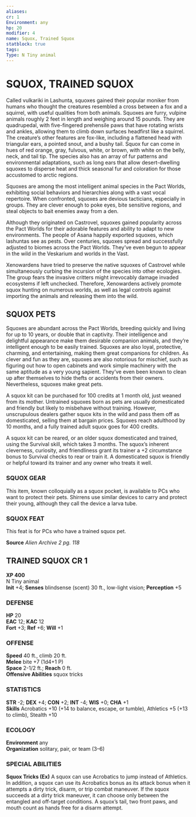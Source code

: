 ```yaml
---
aliases: 
cr: 1
Environment: any
hp: 20
modifier: 4
name: Squox, Trained Squox
statblock: true
tags: 
Type: N Tiny animal  
---
```

# SQUOX, TRAINED SQUOX
Called vulkariki in Lashunta, squoxes gained their popular moniker from humans who thought the creatures resembled a cross between a fox and a squirrel, with useful qualities from both animals. Squoxes are furry, vulpine animals roughly 2 feet in length and weighing around 15 pounds. They are quadrupedal, with five-fingered prehensile paws that have rotating wrists and ankles, allowing them to climb down surfaces headfirst like a squirrel. The creature’s other features are fox-like, including a flattened head with triangular ears, a pointed snout, and a bushy tail. Squox fur can come in hues of red orange, gray, fulvous, white, or brown, with white on the belly, neck, and tail tip. The species also has an array of fur patterns and environmental adaptations, such as long ears that allow desert-dwelling squoxes to disperse heat and thick seasonal fur and coloration for those accustomed to arctic regions.

Squoxes are among the most intelligent animal species in the Pact Worlds, exhibiting social behaviors and hierarchies along with a vast vocal repertoire. When confronted, squoxes are devious tacticians, especially in groups. They are clever enough to poke eyes, bite sensitive regions, and steal objects to bait enemies away from a den.

Although they originated on Castrovel, squoxes gained popularity across the Pact Worlds for their adorable features and ability to adapt to new environments. The people of Asana happily exported squoxes, which lashuntas see as pests. Over centuries, squoxes spread and successfully adjusted to biomes across the Pact Worlds. They’ve even begun to appear in the wild in the Veskarium and worlds in the Vast.

Xenowardens have tried to preserve the native squoxes of Castrovel while simultaneously curbing the incursion of the species into other ecologies. The group fears the invasive critters might irrevocably damage invaded ecosystems if left unchecked. Therefore, Xenowardens actively promote squox hunting on numerous worlds, as well as legal controls against importing the animals and releasing them into the wild.

## SQUOX PETS

Squoxes are abundant across the Pact Worlds, breeding quickly and living for up to 10 years, or double that in captivity. Their intelligence and delightful appearance make them desirable companion animals, and they’re intelligent enough to be easily trained. Squoxes are also loyal, protective, charming, and entertaining, making them great companions for children. As clever and fun as they are, squoxes are also notorious for mischief, such as figuring out how to open cabinets and work simple machinery with the same aptitude as a very young sapient. They’ve even been known to clean up after themselves to hide thefts or accidents from their owners. Nevertheless, squoxes make great pets.

A squox kit can be purchased for 100 credits at 1 month old, just weaned from its mother. Untrained squoxes born as pets are usually domesticated and friendly but likely to misbehave without training. However, unscrupulous dealers gather squox kits in the wild and pass them off as domesticated, selling them at bargain prices. Squoxes reach adulthood by 10 months, and a fully trained adult squox goes for 400 credits.

A squox kit can be reared, or an older squox domesticated and trained, using the Survival skill, which takes 3 months. The squox’s inherent cleverness, curiosity, and friendliness grant its trainer a +2 circumstance bonus to Survival checks to rear or train it. A domesticated squox is friendly or helpful toward its trainer and any owner who treats it well.

### SQUOX GEAR

This item, known colloquially as a squox pocket, is available to PCs who want to protect their pets. Shirrens use similar devices to carry and protect their young, although they call the device a larva tube.

### SQUOX FEAT

This feat is for PCs who have a trained squox pet.

**Source** _Alien Archive 2 pg. 118_

## TRAINED SQUOX CR 1

**XP 400**  
N Tiny animal  
**Init** +4; **Senses** blindsense (scent) 30 ft., low-light vision; **Perception** +5  

### DEFENSE

**HP** 20  
**EAC** 12; **KAC** 12  
**Fort** +3; **Ref** +6; **Will** +1  

### OFFENSE

**Speed** 40 ft., climb 20 ft.  
**Melee** bite +7 (1d4+1 P)  
**Space** 2-1/2 ft.; **Reach** 0 ft.  
**Offensive Abilities** squox tricks

### STATISTICS

**STR** -2; **DEX** +4; **CON** +2; **INT** -4; **WIS** +0; **CHA** +1  
**Skills** Acrobatics +10 (+14 to balance, escape, or tumble), Athletics +5 (+13 to climb), Stealth +10

### ECOLOGY

**Environment** any  
**Organization** solitary, pair, or team (3–6)

### SPECIAL ABILITIES

**Squox Tricks (Ex)** A squox can use Acrobatics to jump instead of Athletics. In addition, a squox can use its Acrobatics bonus as its attack bonus when it attempts a dirty trick, disarm, or trip combat maneuver. If the squox succeeds at a dirty trick maneuver, it can choose only between the entangled and off-target conditions. A squox’s tail, two front paws, and mouth count as hands free for a disarm attempt.
